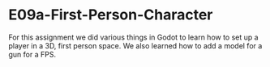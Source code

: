 # E09a-First-Person-Character

For this assignment we did various things in Godot to learn how to set up a player in a 3D, first person space. We also learned how to add a model for a gun for a FPS.